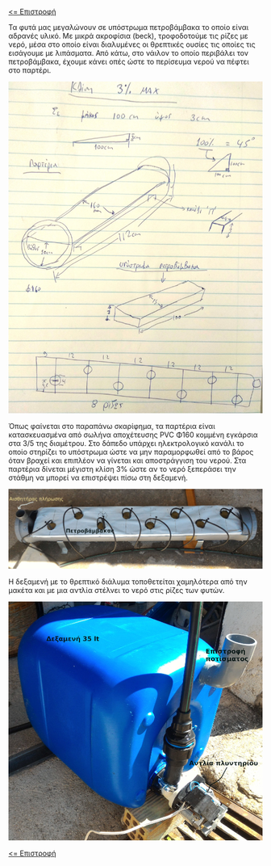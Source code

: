 <a href="../README.md"><= Επιστροφή</a><br>

<p>Τα φυτά μας μεγαλώνουν σε υπόστρωμα πετροβάμβακα το οποίο είναι αδρανές υλικό. Με μικρά ακροφίσια (beck), τροφοδοτούμε τις ρίζες με νερό, μέσα στο οποίο είναι διαλυμένες οι θρεπτικές ουσίες τις οποίες τις εισάγουμε με λιπάσματα. Από κάτω, στο νάιλον το οποίο περιβάλει τον πετροβάμβακα, έχουμε κάνει οπές ώστε το περίσευμα νερού να πέφτει στο παρτέρι.</p>
  <p align="center"><img src="../resources/images/potisma_skarifima.jpg" width="600"></p>
<p>Όπως φαίνεται στο παραπάνω σκαρίφημα, τα παρτέρια είναι κατασκευασμένα από σωλήνα αποχέτευσης PVC Φ160 κομμένη εγκάρσια στα 3/5 της διαμέτρου. Στο δάπεδο υπάρχει ηλεκτρολογικό κανάλι το οποίο στηρίζει το υπόστρωμα ώστε να μην παραμορφωθεί από το βάρος όταν βραχεί και επιπλέον να γίνεται και αποστράγγιση του νερού. Στα παρτέρια δίνεται μέγιστη κλίση 3% ώστε αν το νερό ξεπεράσει την στάθμη να μπορεί να επιστρέψει πίσω στη δεξαμενή.</p>
  <p align="center"><img src="../resources/images/parteri.jpg" width="600"></p>
<p>Η δεξαμενή με το θρεπτικό διάλυμα τοποθετείται χαμηλότερα από την μακέτα και με μια αντλία στέλνει το νερό στις ρίζες των φυτών.</p>
  <p align="center"><img src="../resources/images/deksameni.jpg" width="600"></p>
  <a href="../README.md"><= Επιστροφή</a><br>
